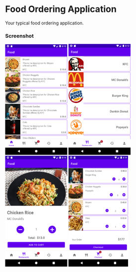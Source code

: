# Food Ordering Application

Your typical food ordering application.

### Screenshot

<img src="./sample/Home.png" width="200"> <img src="./sample/Resturants.png" width="200">
<img src="./sample/Select.png" width="200"> <img src="./sample/Checkout.png" width="192">

